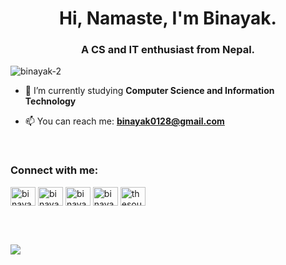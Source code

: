 <h1 align="center">Hi, Namaste, I'm Binayak.</h1>
<h3 align="center">A CS and IT enthusiast from Nepal.</h3>

<p align="left"> <img src="https://komarev.com/ghpvc/?username=binayak-2&label=Profile%20views&color=0e75b6&style=flat" alt="binayak-2" /> </p>



- 🔭 I’m currently studying **Computer Science and Information Technology**

- 📫 You can reach me: **binayak0128@gmail.com**
<br>
<h3 align="left">Connect with me:</h3>
<p align="left">
  <a href="https://linkedin.com/in/binayak2" target="blank"><img align="center" src="https://raw.githubusercontent.com/rahuldkjain/github-profile-readme-generator/master/src/images/icons/Social/linked-in-alt.svg" alt="binayak2" height="30" width="40" /></a>
  <a href="https://fb.com/binayak02" target="blank"><img align="center" src="https://raw.githubusercontent.com/rahuldkjain/github-profile-readme-generator/master/src/images/icons/Social/facebook.svg" alt="binayak02" height="30" width="40" /></a>
<a href="https://www.instagram.com/binayak_02_/" target="blank"><img align="center" src="https://raw.githubusercontent.com/rahuldkjain/github-profile-readme-generator/master/src/images/icons/Social/instagram.svg" alt="binayak__2" height="30" width="40" /></a>
<a href="https://twitter.com/binayak_2" target="blank"><img align="center" src="https://raw.githubusercontent.com/rahuldkjain/github-profile-readme-generator/master/src/images/icons/Social/twitter.svg" alt="binayak_2" height="30" width="40" /></a>
<a href="https://www.youtube.com/channel/UCJgJT4wGRUFj0d3dskvtK2g" target="blank"><img align="center" src="https://raw.githubusercontent.com/rahuldkjain/github-profile-readme-generator/master/src/images/icons/Social/youtube.svg" alt="thesourcecode_2" height="30" width="40" /></a>
</p>
<br>

<br>
<!-- <p><img align="center" src="https://github-readme-stats.vercel.app/api/top-langs?username=binayak-2&show_icons=true&locale=en&langs_count=8" alt="binayak-2" /></p> -->
<p><img align="center" src="https://github-readme-stats.vercel.app/api/top-langs/?username=binayak-2&langs_count=8"></p>













